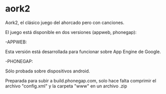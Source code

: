 # aork2
Aork2, el clásico juego del ahorcado pero con canciones.

El juego está disponible en dos versiones (appweb, phonegap):

-APPWEB:

Esta versión está desarrollada para funcionar sobre App Engine de Google.

-PHONEGAP:

Sólo probada sobre dispositivos android.

Preparada para subir a build.phonegap.com, solo hace falta comprimir el archivo "config.xml" y la carpeta "www" en un archivo .zip
